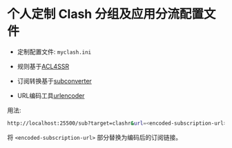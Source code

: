 # 个人定制 Clash 分组及应用分流配置文件

- 定制配置文件: `myclash.ini`

- 规则基于[ACL4SSR](https://github.com/ACL4SSR/ACL4SSR)

- 订阅转换基于[subconverter](https://github.com/tindy2013/subconverter)

- URL编码工具[urlencoder](https://www.urlencoder.org/)

用法:

```zsh
http://localhost:25500/sub?target=clashr&url=<encoded-subscription-url>&config=myclash.ini
```

将 `<encoded-subscription-url>` 部分替换为编码后的订阅链接。
